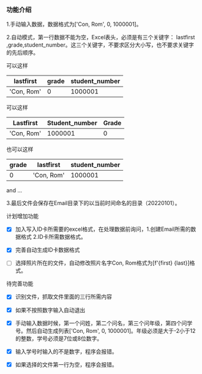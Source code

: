 ### 功能介绍



1.手动输入数据，数据格式为['Con, Rom', 0, 1000001]。

2.自动模式，第一行数据不能为空，Excel表头，必须是有三个关键字： lastfirst ,grade,student_number。这三个关键字，不要求区分大小写，也不要求关键字的先后顺序。

可以这样

| lastfirst  | grade | student_number |
| ---------- | ----- | -------------- |
| 'Con, Rom' | 0     | 1000001        |

可以这样

|  Lastfirst      | Student_number | Grade |
|------------------|--------------------------|----------|
| 'Con, Rom'  |    1000001        |    0      |

也可以这样

|  grade  | lastfirst   | student_number |
|---------|-------------|----------------|
| 0       |  'Con, Rom' |   1000001      |

and ...

3.最后文件会保存在Email目录下的以当前时间命名的目录（20220101）。



计划增加功能

- [x] 加入写入ID卡所需要的excel格式，在处理数据前询问，1.创建Email所需的数据格式 2.ID卡所需数据格式。
- [x] 完善自动生成ID卡数据格式
- [ ] 选择照片所在的文件，自动修改照片名字Con, Rom格式为[f'{first} {last}]格式。

 

待完善功能

- [x] 识别文件，抓取文件里面的三行所需内容

- [x] 如果不按照数字输入自动退出

- [x] 手动输入数据时候，第一个问姓，第二个问名，第三个问年级，第四个问学号。然后自动生成列表['Con, Rom', 0, 1000001]。年级必须是大于-2小于12的整数，学号必须是7位或8位数字。

- [x] 输入学号时输入的不是数字，程序会报错。

- [x] 如果选择的文件第一行为空，程序会报错。

  

